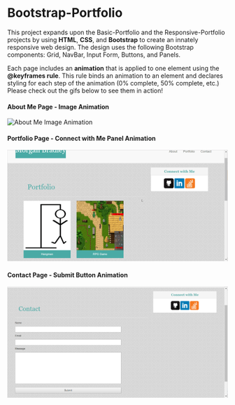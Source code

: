 # Bootstrap-Portfolio

This project expands upon the Basic-Portfolio and the Responsive-Portfolio projects by using **HTML**, **CSS**, and **Bootstrap** to create an innately responsive web design. The design uses the following Bootstrap components: Grid, NavBar, Input Form, Buttons, and Panels. 

Each page includes an **animation** that is applied to one element using the **@keyframes rule**. This rule binds an animation to an element and declares styling for each step of the animation (0% complete, 50% complete, etc.) Please check out the gifs below to see them in action!

#### About Me Page - Image Animation
![About Me Image Animation](./images/Bootstrap_Image_Animation.gif)

#### Portfolio Page - Connect with Me Panel Animation
![Portfolio Connect Animation](./images/Bootstrap_Panel_Animation.gif)

#### Contact Page - Submit Button Animation
![Contact Form Button Animation](./images/Bootstrap_Button_Animation.gif)